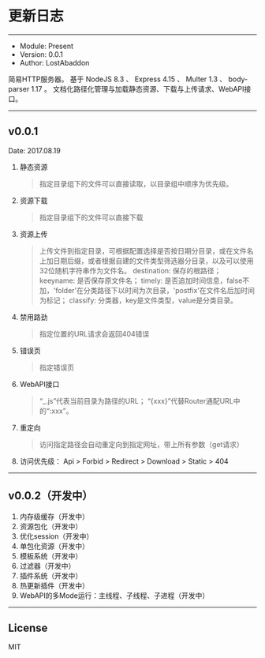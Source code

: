 更新日志
====

----

-	Module: Present
-	Version: 0.0.1
-	Author: LostAbaddon

简易HTTP服务器。
基于 NodeJS 8.3 、 Express 4.15 、 Multer 1.3 、 body-parser 1.17 。
文档化路径化管理与加载静态资源、下载与上传请求、WebAPI接口。

----

v0.0.1
----
Date: 2017.08.19
1.	静态资源
	>	指定目录组下的文件可以直接读取，以目录组中顺序为优先级。
2.	资源下载
	>	指定目录组下的文件可以直接下载
3.	资源上传
	>	上传文件到指定目录，可根据配置选择是否按日期分目录，或在文件名上加日期后缀，或者根据自建的文件类型筛选器分目录，以及可以使用32位随机字符串作为文件名。
		destination: 保存的根路径；
		keeyname: 是否保存原文件名；
		timely: 是否追加时间信息，false不加，'folder'在分类路径下以时间为次目录，'postfix'在文件名后加时间为标记；
		classify: 分类器，key是文件类型，value是分类目录。
4.	禁用路劲
	>	指定位置的URL请求会返回404错误
5.	错误页
	>	指定错误页
6.	WebAPI接口
	>	“_.js”代表当前目录为路径的URL；
	“{xxx}”代替Router通配URL中的“:xxx”。
7.	重定向
	>	访问指定路径会自动重定向到指定网址，带上所有参数（get请求）
8.	访问优先级： Api > Forbid > Redirect > Download > Static > 404

----

v0.0.2（开发中）
----
1.	内存级缓存（开发中）
2.	资源包化（开发中）
3.	优化session（开发中）
4.	单包化资源（开发中）
5.	模板系统（开发中）
6.	过滤器（开发中）
7.	插件系统（开发中）
8.	热更新插件（开发中）
9.	WebAPI的多Mode运行：主线程、子线程、子进程（开发中）

----

License
----
MIT